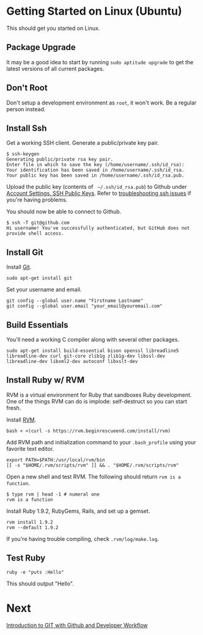 Getting Started on Linux (Ubuntu)
=================================

This should get you started on Linux.

Package Upgrade
---------------

It may be a good idea to start by running `sudo aptitude upgrade` to get the latest versions of all current packages.

Don't Root
----------

Don't setup a development environment as `root`, it won't work. Be a regular person instead.

Install Ssh
-----------

Get a working SSH client. Generate a public/private key pair.

    $ ssh-keygen
    Generating public/private rsa key pair.
    Enter file in which to save the key (/home/username/.ssh/id_rsa):
    Your identification has been saved in /home/username/.ssh/id_rsa.
    Your public key has been saved in /home/username/.ssh/id_rsa.pub.

Upload the public key (contents of ` ~/.ssh/id_rsa.pub`) to Github under [Account Settings, SSH Public Keys](https://github.com/account). Refer to [troubleshooting ssh issues](http://help.github.com/troubleshooting-ssh/) if you're having problems.

You should now be able to connect to Github.

    $ ssh -T git@github.com
    Hi username! You've successfully authenticated, but GitHub does not provide shell access.

Install Git
-----------

Install [Git](http://git-scm.com/download).

    sudo apt-get install git

Set your username and email.

    git config --global user.name "Firstname Lastname"
    git config --global user.email "your_email@youremail.com"

Build Essentials
----------------

You'll need a working C compiler along with several other packages.

    sudo apt-get install build-essential bison openssl libreadline5 libreadline-dev curl git-core zlib1g zlib1g-dev libssl-dev libreadline-dev libxml2-dev autoconf libxslt-dev

Install Ruby w/ RVM
-------------------

RVM is a virtual environment for Ruby that sandboxes Ruby development. One of the things RVM can do is implode: self-destruct so you can start fresh.

Install [RVM](http://rvm.beginrescueend.com/).

    bash < <(curl -s https://rvm.beginrescueend.com/install/rvm)

Add RVM path and initialization command to your `.bash_profile` using your favorite text editor.

    export PATH=$PATH:/usr/local/rvm/bin
    [[ -s "$HOME/.rvm/scripts/rvm" ]] && . "$HOME/.rvm/scripts/rvm"

Open a new shell and test RVM. The following should return `rvm is a function`.

    $ type rvm | head -1 # numeral one
    rvm is a function

Install Ruby 1.9.2, RubyGems, Rails, and set up a gemset.

    rvm install 1.9.2
    rvm --default 1.9.2

If you're having trouble compiling, check `.rvm/log/make.log`.

Test Ruby
---------

    ruby -e "puts :Hello"

This should output "Hello".

Next
====

[Introduction to GIT with Github and Developer Workflow](3-git-workflow.md)


